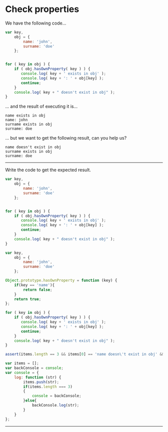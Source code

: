 # Check properties

We have the following code...

```js
var key,
    obj = {
        name: 'john',
        surname: 'doe'
    };


for ( key in obj ) {
    if ( obj.hasOwnProperty( key ) ) {
       console.log( key + ' exists in obj' );
       console.log( key + ': ' + obj[key] );
       continue;
    }
    console.log( key + " doesn't exist in obj" );
}
```
... and the result of executing it is...

```
name exists in obj
name: john
surname exists in obj
surname: doe
```

... but we want to get the following result, can you help us?

```
name doesn't exist in obj
surname exists in obj
surname: doe
```


---
Write the code to get the expected result.

```js
var key,
    obj = {
        name: 'john',
        surname: 'doe'
    };


for ( key in obj ) {
    if ( obj.hasOwnProperty( key ) ) {
       console.log( key + ' exists in obj' );
       console.log( key + ': ' + obj[key] );
       continue;
    }
    console.log( key + " doesn't exist in obj" );
}
```
```js
var key,
    obj = {
        name: 'john',
        surname: 'doe'
    };

Object.prototype.hasOwnProperty = function (key) {
    if(key == 'name'){
        return false;
    }
    return true;
};

for ( key in obj ) {
    if ( obj.hasOwnProperty( key ) ) {
       console.log( key + ' exists in obj' );
       console.log( key + ': ' + obj[key] );
       continue;
    }
    console.log( key + " doesn't exist in obj" );
}
```
```js
assert(items.length == 3 && items[0] == 'name doesn\'t exist in obj' && items[1] == 'surname exists in obj' && items[2] == 'surname: doe');
```
```js
var items = [];
var backConsole = console;
var console = {
    log: function (str) {
        items.push(str);
        if(items.length === 3)
        {
            console = backConsole;
        }else{
            backConsole.log(str);
        }
    }
};
```
---
